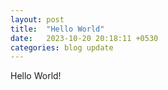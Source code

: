 ```yaml
---
layout: post
title:  "Hello World"
date:   2023-10-20 20:18:11 +0530
categories: blog update
---
```

Hello World!